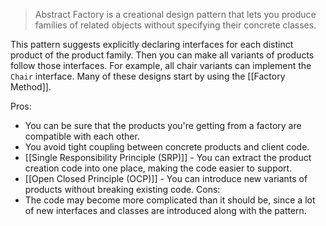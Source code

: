 > Abstract Factory is a creational design pattern that lets you produce families of related objects without specifying their concrete classes.

This pattern suggests explicitly declaring interfaces for each distinct product of the product family. Then you can make all variants of products follow those interfaces. For example, all chair variants can implement the `Chair` interface. Many of these designs start by using the [[Factory Method]].

Pros:
- You can be sure that the products you're getting from a factory are compatible with each other.
- You avoid tight coupling between concrete products and client code.
- [[Single Responsibility Principle (SRP)]] - You can extract the product creation code into one place, making the code easier to support.
- [[Open Closed Principle (OCP)]] - You can introduce new variants of products without breaking existing code.
Cons:
- The code may become more complicated than it should be, since a lot of new interfaces and classes are introduced along with the pattern.